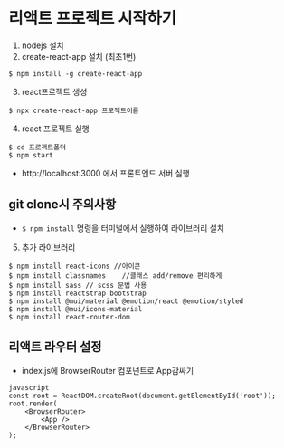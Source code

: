 

# 리액트 프로젝트 시작하기

1. nodejs 설치
2. create-react-app 설치 (최초1번)
```
$ npm install -g create-react-app
```

3. react프로젝트 생성
```
$ npx create-react-app 프로젝트이름
```

4. react 프로젝트 실행
```
$ cd 프로젝트폴더
$ npm start
```
- http://localhost:3000 에서 프론트엔드 서버 실행


## git clone시 주의사항
- `$ npm install` 명령을 터미널에서 실행하여 라이브러리 설치


5. 추가 라이브러리
```
$ npm install react-icons //아이콘
$ npm install classnames    //클래스 add/remove 편리하게
$ npm install sass // scss 문법 사용
$ npm install reactstrap bootstrap
$ npm install @mui/material @emotion/react @emotion/styled
$ npm install @mui/icons-material
$ npm install react-router-dom
```

## 리액트 라우터 설정
- index.js에 BrowserRouter 컴포넌트로 App감싸기
```
javascript
const root = ReactDOM.createRoot(document.getElementById('root'));
root.render(
    <BrowserRouter>
        <App />
    </BrowserRouter>
);
```
